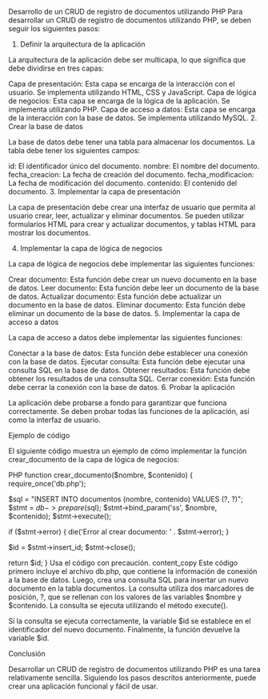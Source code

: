 
Desarrollo de un CRUD de registro de documentos utilizando PHP
Para desarrollar un CRUD de registro de documentos utilizando PHP, se deben seguir los siguientes pasos:

1. Definir la arquitectura de la aplicación

La arquitectura de la aplicación debe ser multicapa, lo que significa que debe dividirse en tres capas:

Capa de presentación: Esta capa se encarga de la interacción con el usuario. Se implementa utilizando HTML, CSS y JavaScript.
Capa de lógica de negocios: Esta capa se encarga de la lógica de la aplicación. Se implementa utilizando PHP.
Capa de acceso a datos: Esta capa se encarga de la interacción con la base de datos. Se implementa utilizando MySQL.
2. Crear la base de datos

La base de datos debe tener una tabla para almacenar los documentos. La tabla debe tener los siguientes campos:

id: El identificador único del documento.
nombre: El nombre del documento.
fecha_creacion: La fecha de creación del documento.
fecha_modificacion: La fecha de modificación del documento.
contenido: El contenido del documento.
3. Implementar la capa de presentación

La capa de presentación debe crear una interfaz de usuario que permita al usuario crear, leer, actualizar y eliminar documentos. Se pueden utilizar formularios HTML para crear y actualizar documentos, y tablas HTML para mostrar los documentos.

4. Implementar la capa de lógica de negocios

La capa de lógica de negocios debe implementar las siguientes funciones:

Crear documento: Esta función debe crear un nuevo documento en la base de datos.
Leer documento: Esta función debe leer un documento de la base de datos.
Actualizar documento: Esta función debe actualizar un documento en la base de datos.
Eliminar documento: Esta función debe eliminar un documento de la base de datos.
5. Implementar la capa de acceso a datos

La capa de acceso a datos debe implementar las siguientes funciones:

Conectar a la base de datos: Esta función debe establecer una conexión con la base de datos.
Ejecutar consulta: Esta función debe ejecutar una consulta SQL en la base de datos.
Obtener resultados: Esta función debe obtener los resultados de una consulta SQL.
Cerrar conexión: Esta función debe cerrar la conexión con la base de datos.
6. Probar la aplicación

La aplicación debe probarse a fondo para garantizar que funciona correctamente. Se deben probar todas las funciones de la aplicación, así como la interfaz de usuario.

Ejemplo de código

El siguiente código muestra un ejemplo de cómo implementar la función crear_documento de la capa de lógica de negocios:

PHP
function crear_documento($nombre, $contenido) {
  require_once('db.php');

  $sql = "INSERT INTO documentos (nombre, contenido) VALUES (?, ?)";
  $stmt = $db->prepare($sql);
  $stmt->bind_param('ss', $nombre, $contenido);
  $stmt->execute();

  if ($stmt->error) {
    die('Error al crear documento: ' . $stmt->error);
  }

  $id = $stmt->insert_id;
  $stmt->close();

  return $id;
}
Usa el código con precaución.
content_copy
Este código primero incluye el archivo db.php, que contiene la información de conexión a la base de datos. Luego, crea una consulta SQL para insertar un nuevo documento en la tabla documentos. La consulta utiliza dos marcadores de posición, ?, que se rellenan con los valores de las variables $nombre y $contenido. La consulta se ejecuta utilizando el método execute().

Si la consulta se ejecuta correctamente, la variable $id se establece en el identificador del nuevo documento. Finalmente, la función devuelve la variable $id.

Conclusión

Desarrollar un CRUD de registro de documentos utilizando PHP es una tarea relativamente sencilla. Siguiendo los pasos descritos anteriormente, puede crear una aplicación funcional y fácil de usar.